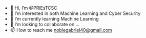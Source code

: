 - 👋 Hi, I’m @PRiEsTCSC
- 👀 I’m interested in both Machine Learning and Cyber Security
- 🌱 I’m currently learning Machine Learning
- 💞️ I’m looking to collaborate on ...
- 📫 How to reach me noblegabriel40@gmail.com

<!---
PRiEsTCSC/PRiEsTCSC is a ✨ special ✨ repository because its `README.md` (this file) appears on your GitHub profile.
You can click the Preview link to take a look at your changes.
--->
